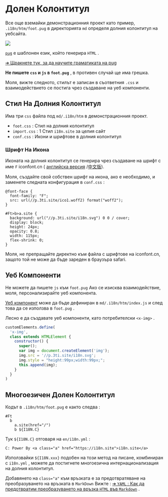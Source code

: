 # Долен Колонтитул

Все още вземайки демонстрационния проект като пример, `.i18n/htm/foot.pug` в директорията `md` определя долния колонтитул на уебсайта.

![](https://p.3ti.site/1721286077.avif)

[`pug`](https://pugjs.org) е шаблонен език, който генерира `HTML` .

[➔ Щракнете тук, за да научите граматиката на pug](https://pugjs.org)

**Не пишете `css` и `js` в `foot.pug`** , в противен случай ще има грешка.

Моля, вижте следното, стилът е записан в съответния `.css` и взаимодействието се постига чрез създаване на уеб компоненти.

## Стил На Долния Колонтитул

Има три `css` файла под `md/.i18n/htm` в демонстрационния проект.

* `foot.css` : Стил на долния колонтитул
* `import.css` : 1 Стил `i18n.site` за целия сайт
* `conf.css` : Икони и шрифтове в долния колонтитул

### Шрифт На Икона

Иконата на долния колонтитул се генерира чрез създаване на шрифт с име `F` iconfont.cn ( [английска версия](https://www.iconfont.cn/?lang=en-us) /[中文版](https://www.iconfont.cn/?lang=zh)).

Моля, създайте свой собствен шрифт на икона, ако е необходимо, и заменете следната конфигурация в `conf.css` :

```
@font-face {
  font-family: "F";
  src: url(//p.3ti.site/ico1.woff2) format("woff2");
}

#Ft>b>a.site {
  background: url("//p.3ti.site/i18n.svg") 0 0 / cover;
  display: block;
  height: 24px;
  opacity: 0.8;
  width: 115px;
  flex-shrink: 0;
}
```

Моля, не препращайте директно към файла с шрифтове на iconfont.cn, защото той не може да бъде зареден в браузъра safari.

## Уеб Компоненти

Не можете да пишете `js` към `foot.pug` Ако се изисква взаимодействие, моля, персонализирайте уеб компонента.

[Уеб компонент](https://www.freecodecamp.org/news/build-your-first-web-component/) може да бъде дефиниран в `md/.i18n/htm/index.js` и след това да се използва в `foot.pug` .

Лесно е да създавате уеб компоненти, като потребителски `<x-img>` .

```js
customElements.define(
  'x-img',
  class extends HTMLElement {
    constructor() {
      super();
      var img = document.createElement('img');
      img.src = '//p.3ti.site/i18n.svg';
      img.style = "height:99px;width:99px;";
      this.append(img);
    }
  }
)
```

## Многоезичен Долен Колонтитул

Кодът в `.i18n/htm/foot.pug` е както следва :

```
#Ft
  b
    a.site(href="/")
    b ${I18N.C}
```

Тук `${I18N.C}` отговаря на `en/i18n.yml` :

```
C: Power By <a class="a" href="https://i18n.site">i18n.site</a>
```

Използвайки `${I18N.xxx}` подобен на този метод на писане, комбиниран с `i18n.yml` , можете да постигнете многоезична интернационализация на долния колонтитул.

Добавянето на `class="a"` към връзката е за предотвратяване на преобразуването на връзката в `MarkDown` Вижте :
 [➔ `YAML` : Как да предотвратим преобразуването на връзка `HTML` във `Markdown`](/i18/qa#H2) .